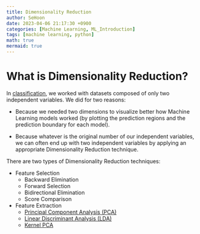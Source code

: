 ```yaml
---
title: Dimensionality Reduction
author: SeHoon
date: 2023-04-06 21:17:30 +0900
categories: [Machine Learning, ML_Introduction]
tags: [machine learning, python]
math: true
mermaid: true
---
```


# What is Dimensionality Reduction?

In [classification](https://csh970605.github.io/posts/Classification/), we worked with datasets composed of only two independent variables. We did for two reasons:

+ Because we needed two dimensions to visualize better how Machine Learning models worked (by plotting the prediction regions and the prediction boundary for each model).

+ Because whatever is the original number of our independent variables, we can often end up with two independent variables by applying an appropriate Dimensionality Reduction technique.

There are two types of Dimensionality Reduction techniques:

+ Feature Selection
    + Backward Elimination<br>
    + Forward Selection<br>
    + Bidirectional Elimination<br>
    + Score Comparison
+ Feature Extraction
    + [Principal Component Analysis (PCA)]()<br>
    + [Linear Discriminant Analysis (LDA)]()<br>
    + [Kernel PCA]()<br>


